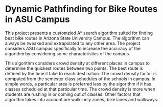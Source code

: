 # Dynamic Pathfinding for Bike Routes in ASU Campus

This project presents a customzied A\* search algorithm suited for finding best bike routes in Arizona State University Campus. The algorithm can always be tweaked and extrapolated to any other area. The project considers ASU campus specifically to increase the accuracy of the algorithm by considering some characteristics of the campus. 

This algorithm considers crowd density at different places in campus to determine the quickest routes between two points. The best route is defined by the time it take to reach destination. The crowd density factor is computed from the semester class schedules of the schools in campus. In simple words, a particular area is preferred less by the algorithm if it has classes scheduled at that particular time. The crowd density is more when students are rushing in or coming out of classes. Other factors that algorithm takes into account are walk-only zones, bike lanes and walkways.
